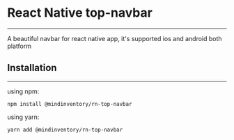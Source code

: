 # React Native top-navbar
---
A beautiful navbar for react native app, it's supported ios and android both platform

## Installation
---
using npm:
```
npm install @mindinventory/rn-top-navbar
```
using yarn:
```
yarn add @mindinventory/rn-top-navbar
```
